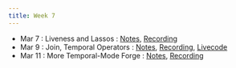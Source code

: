 ```yaml
---
title: Week 7
---
```


- Mar 7 : Liveness and Lassos : [Notes](https://hackmd.io/@lfs/Hk8NnifZ9), [Recording](https://brown.hosted.panopto.com/Panopto/Pages/Viewer.aspx?id=34419976-5b79-48a0-9186-ae2900f6452f)
- Mar 9 : Join, Temporal Operators : [Notes](https://hackmd.io/@lfs/BklLh8rb9), [Recording](https://brown.hosted.panopto.com/Panopto/Pages/Viewer.aspx?id=2801c9d9-c13e-4555-b07a-ae2900f6454b), [Livecode](https://drive.google.com/file/d/1k3jiYb4ecge5PIsQ0k2RR7x6EImVONRI/view?usp=sharing)
- Mar 11 : More Temporal-Mode Forge : [Notes](https://hackmd.io/@lfs/rkdx958Z9), [Recording](https://brown.hosted.panopto.com/Panopto/Pages/Viewer.aspx?id=d980c548-b304-4287-9a47-ae2900f6456a)
